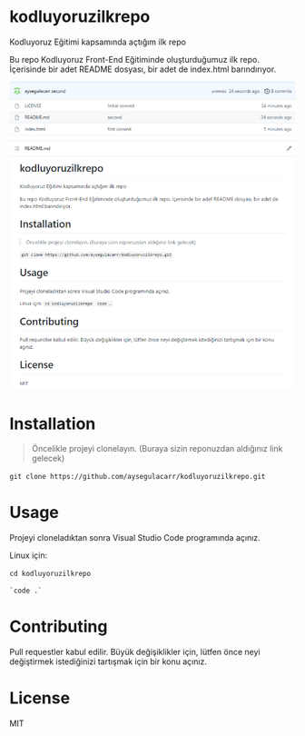 # kodluyoruzilkrepo
Kodluyoruz Eğitimi kapsamında açtığım ilk repo

Bu repo Kodluyoruz Front-End Eğitiminde oluşturduğumuz ilk repo. İçerisinde bir adet README dosyası, bir adet de index.html barındırıyor.

<img src="deneme.png"/>

# Installation
>Öncelikle projeyi clonelayın. (Buraya sizin reponuzdan aldığınız link gelecek)

   `git clone https://github.com/aysegulacarr/kodluyoruzilkrepo.git`

# Usage

Projeyi cloneladıktan sonra Visual Studio Code programında açınız.

Linux için:

   `cd kodluyoruzilkrepo`
   
    `code .` 

# Contributing
Pull requestler kabul edilir. Büyük değişiklikler için, lütfen önce neyi değiştirmek istediğinizi tartışmak için bir konu açınız.

# License
MIT

